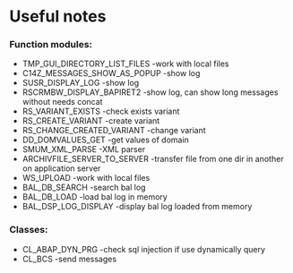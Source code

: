 # Useful notes

### Function modules:

- TMP_GUI_DIRECTORY_LIST_FILES -work with local files
- C14Z_MESSAGES_SHOW_AS_POPUP  -show log
- SUSR_DISPLAY_LOG             -show log
- RSCRMBW_DISPLAY_BAPIRET2     -show log, can show long messages without needs concat
- RS_VARIANT_EXISTS            -check exists variant 
- RS_CREATE_VARIANT            -create variant
- RS_CHANGE_CREATED_VARIANT    -change variant
- DD_DOMVALUES_GET             -get values of domain
- SMUM_XML_PARSE               -XML parser
- ARCHIVFILE_SERVER_TO_SERVER  -transfer file from one dir in another on application server
- WS_UPLOAD                    -work with local files
- BAL_DB_SEARCH                -search bal log
- BAL_DB_LOAD                  -load bal log in memory
- BAL_DSP_LOG_DISPLAY          -display bal log loaded from memory

### Classes:

- CL_ABAP_DYN_PRG              -check sql injection if use dynamically query
- CL_BCS                       -send messages